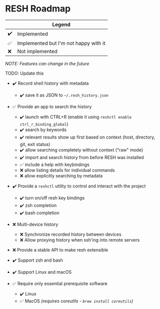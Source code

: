 
# RESH Roadmap

| | Legend |
| --- | --- |
| :heavy_check_mark: | Implemented |
| :white_check_mark: | Implemented but I'm not happy with it |
| :x: | Not implemented |

*NOTE: Features can change in the future*

TODO: Update this

- :heavy_check_mark: Record shell history with metadata
  - :heavy_check_mark: save it as JSON to `~/.resh_history.json`

- :white_check_mark: Provide an app to search the history
  - :heavy_check_mark: launch with CTRL+R (enable it using `reshctl enable ctrl_r_binding_global`)
  - :heavy_check_mark: search by keywords
  - :heavy_check_mark: relevant results show up first based on context (host, directory, git, exit status)
  - :heavy_check_mark: allow searching completely without context ("raw" mode)
  - :heavy_check_mark: import and search history from before RESH was installed
  - :white_check_mark: include a help with keybindings
  - :x: allow listing details for individual commands
  - :x: allow explicitly searching by metadata

- :heavy_check_mark: Provide a `reshctl` utility to control and interact with the project
  - :heavy_check_mark: turn on/off resh key bindings
  - :heavy_check_mark: zsh completion
  - :heavy_check_mark: bash completion

- :x: Multi-device history
  - :x: Synchronize recorded history between devices
  - :x: Allow proxying history when ssh'ing into remote servers

- :x: Provide a stable API to make resh extensible

- :heavy_check_mark: Support zsh and bash

- :heavy_check_mark: Support Linux and macOS

- :white_check_mark: Require only essential prerequisite software
  - :heavy_check_mark: Linux
  - :white_check_mark: MacOS *(requires coreutils - `brew install coreutils`)*

